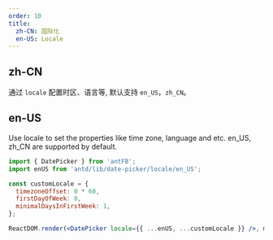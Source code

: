 ```yaml
---
order: 10
title: 
  zh-CN: 国际化
  en-US: Locale
---
```


## zh-CN

通过 `locale` 配置时区、语言等, 默认支持 `en_US`，`zh_CN`。

## en-US

Use locale to set the properties like time zone, language and etc. en_US, zh_CN are supported by default.


````jsx
import { DatePicker } from 'antFB';
import enUS from 'antd/lib/date-picker/locale/en_US';

const customLocale = {
  timezoneOffset: 0 * 60,
  firstDayOfWeek: 0,
  minimalDaysInFirstWeek: 1,
};

ReactDOM.render(<DatePicker locale={{ ...enUS, ...customLocale }} />, mountNode);
````
